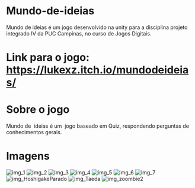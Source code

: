 # Mundo-de-ideias
Mundo de ideias é um jogo desenvolvido na unity para a disciplina projeto integrado IV da PUC Campinas, no curso de Jogos Digitais.

# Link para o jogo: https://lukexz.itch.io/mundodeideias/



# Sobre o jogo
 Mundo de  ideias é um  jogo baseado em Quiz, respondendo perguntas de conhecimentos gerais.

# Imagens

<img src="/PROJETO2/1.png" alt="img_1"/>
<img src="/PROJETO2/2.png" alt="img_2"/>
<img src="/PROJETO2/3.png" alt="img_3"/>
<img src="/PROJETO2/4.png" alt="img_4"/>
<img src="/PROJETO2/5.png" alt="img_5"/>
<img src="/PROJETO2/6.png" alt="img_6"/>
<img src="/PROJETO2/7.png" alt="img_7"/>
<img src="/PROJETO2/Hoshigake_Parado.png" alt="img_HoshigakeParado"/>
<img src="/PROJETO2/Taeda.png" alt="img_Taeda"/>
<img src="/PROJETO2/zoombie2.png" alt="img_zoombie2"/>
